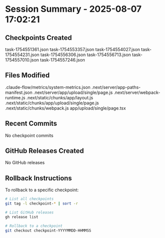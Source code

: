# Session Summary - 2025-08-07 17:02:21

## Checkpoints Created
task-1754551361.json
task-1754553357.json
task-1754554027.json
task-1754554231.json
task-1754556306.json
task-1754556713.json
task-1754557010.json
task-1754557246.json

## Files Modified
.claude-flow/metrics/system-metrics.json
.next/server/app-paths-manifest.json
.next/server/app/upload/single/page.js
.next/server/webpack-runtime.js
.next/static/chunks/app/layout.js
.next/static/chunks/app/upload/single/page.js
.next/static/chunks/webpack.js
app/upload/single/page.tsx

## Recent Commits
No checkpoint commits

## GitHub Releases Created
No GitHub releases

## Rollback Instructions
To rollback to a specific checkpoint:
```bash
# List all checkpoints
git tag -l checkpoint-* | sort -r

# List GitHub releases
gh release list

# Rollback to a checkpoint
git checkout checkpoint-YYYYMMDD-HHMMSS
```
